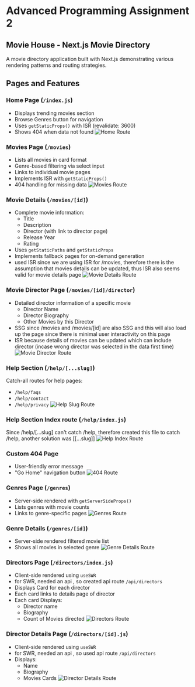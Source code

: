 # Advanced Programming Assignment 2
## Movie House - Next.js Movie Directory

A movie directory application built with Next.js demonstrating various rendering patterns and routing strategies.

## Pages and Features

### Home Page (`/index.js`)
- Displays trending movies section
- Browse Genres button for navigation
- Uses `getStaticProps()` with ISR (revalidate: 3600)
- Shows 404 when data not found
![Home Route](readme_screenshots/home.png)


### Movies Page (`/movies`)
- Lists all movies in card format
- Genre-based filtering via select input
- Links to individual movie pages
- Implements ISR with `getStaticProps()`
- 404 handling for missing data
![Movies Route](readme_screenshots/movies.png)


### Movie Details (`/movies/[id]`)
- Complete movie information:
  - Title
  - Description  
  - Director (with link to director page)
  - Release Year
  - Rating
- Uses `getStaticPaths` and `getStaticProps`
- Implements fallback pages for on-demand generation
- used ISR since we are using ISR for /movies, therefore there is the assumption that movies details can be updated, thus ISR also seems valid for movie details page
![Movie Details Route](readme_screenshots/movie_details.png)

### Movie Director Page (`/movies/[id]/director`) 
- Detailed director information of a specific movie
  - Director Name
  - Director Biography
  - Other Movies by this Director
- SSG since /movies and /movies/[id] are also SSG and this will also load up the page since there is minimal user interactivity on this page
- ISR because details of movies can be updated which can include director (incase wrong director was selected in the data first time)
![Movie Director Route](readme_screenshots/movie_director.png)

### Help Section (`/help/[...slug]`)
Catch-all routes for help pages:
- `/help/faqs`  
- `/help/contact`
- `/help/privacy`
![Help Slug Route](readme_screenshots/help_slug.png)

### Help Section Index route (`/help/index.js`)
Since /help/[...slug] can't catch /help, therefore created this file to catch /help, another solution was [[...slug]]
![Help Index Route](readme_screenshots/help.png)

### Custom 404 Page
- User-friendly error message
- "Go Home" navigation button
![404 Route](readme_screenshots/404.png)

### Genres Page (`/genres`)
- Server-side rendered with `getServerSideProps()`
- Lists genres with movie counts
- Links to genre-specific pages
![Genres Route](readme_screenshots/genres.png)

### Genre Details (`/genres/[id]`)
- Server-side rendered filtered movie list
- Shows all movies in selected genre
![Genre Details Route](readme_screenshots/genre_details.png)

### Directors Page (`/directors/index.js`)
- Client-side rendered using `useSWR`
- for SWR, needed an api , so created api route `/api/directors`
- Displays Card for each director
- Each card links to details page of director
- Each card Displays:
  - Director name
  - Biography
  - Count of Movies directed
![Directors Route](readme_screenshots/directors.png)

### Director Details Page (`/directors/[id].js`)
- Client-side rendered using `useSWR`
- for SWR, needed an api , so used api route `/api/directors`
- Displays:
  - Name
  - Biography
  - Movies Cards
![Director Details Route](readme_screenshots/director_details.png)
